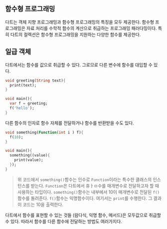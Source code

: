 ## 함수형 프로그래밍

다트는 객체 지향 프로그래밍과 함수형 프로그래밍의 특징을 모두 제공한다. 함수형 프로그래밍은 자료 처리를 수학적 함수의 계산으로 취급하는 프로그래밍 패러다밍이다. 특히 다트의 컬렉션은 함수형 프로그래밍을 지원하는 다양한 함수를 제공한다.

## 일급 객체

다트에서는 함수를 값으로 취급할 수 있다. 그로므로 다른 변수에 함수를 대입할 수 있다.

```dart
void greeting(String text){
  print(text);
}

void main(){
  var f = greeting;
  f('hello');
}
```

다른 함수의 인자로 함수 자체를 전달하거나 함수를 반환받을 수도 있다.

```dart
void something(Function(int i ) f){
  f(10);
}

void main(){
  something((value){
    print(value);
  });
}
```

> 위 코드에서 `something()`함수는 인수로 `Function`이라는 특수한 클래스의 인스턴스를 받는다. `Function`은 다트에서 휴ㅏㅁ수를 매개변수로 전달하고자 할 때 사용하는 타입이다. `something()`함수는 내부에서 10이 매개변수로 전달된 `f()` 함수를 돌려준다. `f()`함수는 익명함수이다. 여기서는 `print`를 수행한다. 그 결과 이 코드는 10을 출력한다.

다트에서 함수를 표현할 수 있는 것들 (람다식, 익명 함수, 메서드)은 모두값으로 취급할 수 있다. 따라서 함수를 다른 함수에 전달하는 방법도 여러가지다.